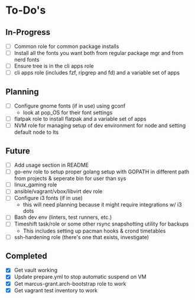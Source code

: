 To-Do's
=======

In-Progress
-----------

- [ ] Common role for common package installs
- [ ] Install all the fonts you want both from regular package mgr and from nerd fonts
- [ ] Ensure tree is in the cli apps role
- [ ] cli apps role (includes fzf, ripgrep and fd) and a variable set of apps

Planning
--------

- [ ] Configure gnome fonts (if in use) using gconf
    - look at pop_OS for their font settings
- [ ] flatpak role to install flatpak and a variable set of apps
- [ ] NVM role for managing setup of dev environment for node and setting default node to lts

Future
------

- [ ] Add usage section in README
- [ ] go-env role to setup proper golang setup with GOPATH in different path from projects & seperate bin for user than sys
- [ ] linux_gaming role
- [ ] ansible/vagrant/vbox/libvirt dev role
- [ ] Configure i3 fonts (if in use) 
    - this will need planning because it might require integrations w/ i3 dots
- [ ] Bash dev env (linters, test runners, etc.)
- [ ] Timeshift task/role or some other rsync snapshotting utility for backups
    - This includes setting up pacman hooks & crond timetables
- [ ] ssh-hardening role (there's one that exists, investigate)

Completed
---------

- [x] Get vault working
- [x] Update prepare.yml to stop automatic suspend on VM
- [x] Get marcus-grant.arch-bootstrap role to work
- [x] Get vagrant test inventory to work
